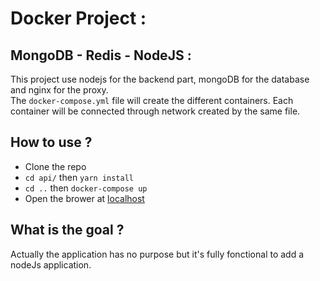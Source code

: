 # Docker Project :

## MongoDB - Redis - NodeJS :

This project use nodejs for the backend part, mongoDB for the database and nginx for the proxy.  
The `docker-compose.yml` file will create the different containers. Each container will be connected through network created by the same file.

## How to use ?
* Clone the repo
* `cd api/` then `yarn install`
* `cd ..` then `docker-compose up`
* Open the brower at [localhost](http://localhost/hello/world)

## What is the goal ?
Actually the application has no purpose but it's fully fonctional to add a nodeJs application.
